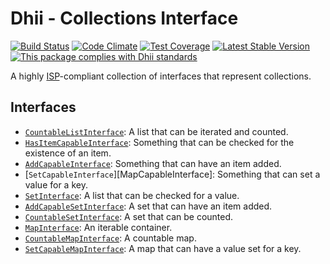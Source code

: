 # Dhii - Collections Interface

[![Build Status](https://travis-ci.org/Dhii/collections-interface.svg?branch=develop)](https://travis-ci.org/Dhii/collections-interface)
[![Code Climate](https://codeclimate.com/github/Dhii/collections-interface/badges/gpa.svg)](https://codeclimate.com/github/Dhii/collections-interface)
[![Test Coverage](https://codeclimate.com/github/Dhii/collections-interface/badges/coverage.svg)](https://codeclimate.com/github/Dhii/collections-interface/coverage)
[![Latest Stable Version](https://poser.pugx.org/dhii/collections-interface/version)](https://packagist.org/packages/dhii/collections-interface)
[![This package complies with Dhii standards](https://img.shields.io/badge/Dhii-Compliant-green.svg?style=flat-square)][Dhii]

A highly [ISP][ISP]-compliant collection of interfaces that represent collections.

## Interfaces
- [`CountableListInterface`][CountableListInterface]: A list that can be iterated and counted.
- [`HasItemCapableInterface`][HasItemCapableInterface]: Something that can be checked for the existence of an item.
- [`AddCapableInterface`][AddCapableInterface]: Something that can have an item added.
- [`SetCapableInterface`][MapCapableInterface]: Something that can set a value for a key.
- [`SetInterface`][SetInterface]: A list that can be checked for a value.
- [`AddCapableSetInterface`][AddCapableSetInterface]: A set that can have an item added.
- [`CountableSetInterface`][CountableSetInterface]: A set that can be counted.
- [`MapInterface`][MapInterface]: An iterable container.
- [`CountableMapInterface`][CountableMapInterface]: A countable map.
- [`SetCapableMapInterface`][SetCapableMapInterface]: A map that can have a value set for a key.

[Dhii]: https://github.com/Dhii/dhii
[ISP]: https://en.wikipedia.org/wiki/Interface_segregation_principle

[CountableListInterface]:                           src/CountableListInterface.php
[SetInterface]:                                     src/SetInterface.php
[CountableSetInterface]:                            src/CountableSetInterface.php
[MapInterface]:                                     src/MapInterface.php
[CountableMapInterface]:                            src/CountableMapInterface.php
[AddCapableInterface]:                              src/AddCapableInterface.php
[HasItemCapableInterface]:                          src/HasItemCapableInterface.php
[AddCapableSetInterface]:                           src/AddCapableSetInterface.php
[SetCapableInterface]:                              src/SetCapableInterface.php
[SetCapableMapInterface]:                           src/SetCapableMapInterface.php
